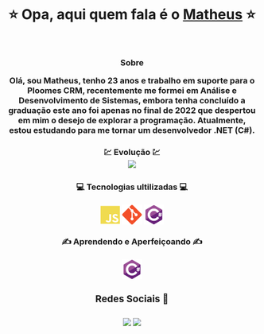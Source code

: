 <div>
  <h1 align="center"> ⭐ Opa, aqui quem fala é o <a href="https://www.linkedin.com/in/matheus-gomes-chiga/">Matheus</a> ⭐</h1>
 <br>

<h3 align="center"> Sobre <br>
<p align="center"> Olá, sou Matheus, tenho 23 anos e trabalho em suporte para o Ploomes CRM, recentemente me formei em Análise e Desenvolvimento de Sistemas, embora tenha concluído a graduação este ano foi apenas no final de 2022 que despertou em mim o desejo de explorar a programação. Atualmente, estou estudando para me tornar um desenvolvedor .NET (C#).<br>

<h3 align="center">💹 Evolução 💹<br>

<div align="center">
  <a href="https://github.com/Matchiga"><img src="http://github-readme-streak-stats.herokuapp.com?user=Matchiga&theme=dark&hide_border=true&date_format=j%20M%5B%20Y%5D&fire=E4E73B&ring=FFFFFF&currStreakLabel=FFFFFF&background=00000000"></a>
</div>

 <h3 align="center">💻 Tecnologias ultilizadas 💻
<div align="center" valign="top"><br>
  
  <img align="center" alt="JS" height="37" margin="50px" width="40" src="https://raw.githubusercontent.com/devicons/devicon/master/icons/javascript/javascript-plain.svg">
  <img align="center" alt="Git" height="40" margin="50px" width="40" src="https://raw.githubusercontent.com/devicons/devicon/master/icons/git/git-original.svg">
  <img align="center" alt="Csharp" height="40" margin="50px" width="40" src="https://raw.githubusercontent.com/devicons/devicon/master/icons/csharp/csharp-original.svg">
  <br>
  
</div>

  <h3 align="center">✍ Aprendendo e Aperfeiçoando ✍
  <div align="center"> <br>
    <img align="center" alt="Csharp" height="40" margin="50px" width="40" src="https://raw.githubusercontent.com/devicons/devicon/master/icons/csharp/csharp-original.svg">
  
  <h3 align="center"> Redes Sociais 📱
<div align="center"> <br>
  <a href="https://www.linkedin.com/in/matheus-gomes-chiga/" target="_blank"><img src="https://img.shields.io/badge/-LinkedIn-%230077B5?style=for-the-badge&logo=linkedin&logoColor=white" target="_blank"></a> 
  <a href="mailto:matheuschiga1303@gmail.com"><img src="https://img.shields.io/badge/-Gmail-%23333?style=for-the-badge&logo=gmail&logoColor=white" target="_blank"></a>
</div><br>
